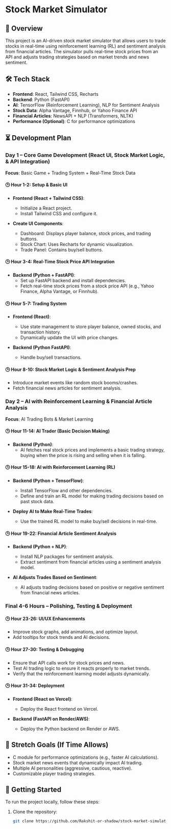 # Stock Market Simulator

## 🚀 Overview
This project is an AI-driven stock market simulator that allows users to trade stocks in real-time using reinforcement learning (RL) and sentiment analysis from financial articles. The simulator pulls real-time stock prices from an API and adjusts trading strategies based on market trends and news sentiment.

## 🛠 Tech Stack
- **Frontend**: React, Tailwind CSS, Recharts
- **Backend**: Python (FastAPI)
- **AI**: TensorFlow (Reinforcement Learning), NLP for Sentiment Analysis
- **Stock Data**: Alpha Vantage, Finnhub, or Yahoo Finance API
- **Financial Articles**: NewsAPI + NLP (Transformers, NLTK)
- **Performance (Optional)**: C for performance optimizations

## ⏳ Development Plan

### Day 1 – Core Game Development (React UI, Stock Market Logic, & API Integration)
**Focus**: Basic Game + Trading System + Real-Time Stock Data

#### 🕒 Hour 1-2: Setup & Basic UI
- **Frontend (React + Tailwind CSS)**:
  - Initialize a React project.
  - Install Tailwind CSS and configure it.

- **Create UI Components**:
  - Dashboard: Displays player balance, stock prices, and trading buttons.
  - Stock Chart: Uses Recharts for dynamic visualization.
  - Trade Panel: Contains buy/sell buttons.

#### 🕒 Hour 3-4: Real-Time Stock Price API Integration
- **Backend (Python + FastAPI)**:
  - Set up FastAPI backend and install dependencies.
  - Fetch real-time stock prices from a stock price API (e.g., Yahoo Finance, Alpha Vantage, or Finnhub).

#### 🕒 Hour 5-7: Trading System
- **Frontend (React)**:
  - Use state management to store player balance, owned stocks, and transaction history.
  - Dynamically update the UI with price changes.

- **Backend (Python FastAPI)**:
  - Handle buy/sell transactions.

#### 🕒 Hour 8-10: Stock Market Logic & Sentiment Analysis Prep
- Introduce market events like random stock booms/crashes.
- Fetch financial news articles for sentiment analysis.

### Day 2 – AI with Reinforcement Learning & Financial Article Analysis
**Focus**: AI Trading Bots & Market Learning

#### 🕒 Hour 11-14: AI Trader (Basic Decision Making)
- **Backend (Python)**:
  - AI fetches real stock prices and implements a basic trading strategy, buying when the price is rising and selling when it is falling.

#### 🕒 Hour 15-18: AI with Reinforcement Learning (RL)
- **Backend (Python + TensorFlow)**:
  - Install TensorFlow and other dependencies.
  - Define and train an RL model for making trading decisions based on past stock data.

- **Deploy AI to Make Real-Time Trades**:
  - Use the trained RL model to make buy/sell decisions in real-time.

#### 🕒 Hour 19-22: Financial Article Sentiment Analysis
- **Backend (Python + NLP)**:
  - Install NLP packages for sentiment analysis.
  - Extract sentiment from financial articles using a sentiment analysis model.

- **AI Adjusts Trades Based on Sentiment**:
  - AI adjusts trading decisions based on positive or negative sentiment from financial news articles.

### Final 4-6 Hours – Polishing, Testing & Deployment

#### 🕒 Hour 23-26: UI/UX Enhancements
- Improve stock graphs, add animations, and optimize layout.
- Add tooltips for stock trends and AI decisions.

#### 🕒 Hour 27-30: Testing & Debugging
- Ensure that API calls work for stock prices and news.
- Test AI trading logic to ensure it reacts properly to market trends.
- Verify that the reinforcement learning model adjusts dynamically.

#### 🕒 Hour 31-34: Deployment
- **Frontend (React on Vercel)**:
  - Deploy the React frontend on Vercel.
  
- **Backend (FastAPI on Render/AWS)**:
  - Deploy the Python backend on Render or AWS.

## 🚀 Stretch Goals (If Time Allows)
- C module for performance optimizations (e.g., faster AI calculations).
- Stock market news events that dynamically impact AI trading.
- Multiple AI personalities (aggressive, cautious, reactive).
- Customizable player trading strategies.

## 🔧 Getting Started
To run the project locally, follow these steps:

1. Clone the repository:
   ```bash
   git clone https://github.com/Rakshit-or-shadow/stock-market-simulator
